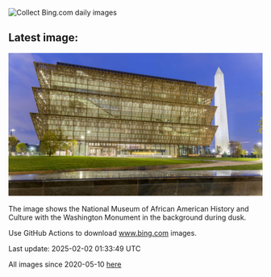![Collect Bing.com daily images](https://github.com/counter2015/bing-daily-images/workflows/Collect%20Bing.com%20daily%20images/badge.svg)
## Latest image:
![](images/AfricanMuseumDC.jpg)

The image shows the National Museum of African American History and Culture with the Washington Monument in the background during dusk.

Use GitHub Actions to download www.bing.com images.

Last update: 2025-02-02 01:33:49 UTC

All images since 2020-05-10 [here](https://github.com/counter2015/bing-daily-images/tree/master/images)
